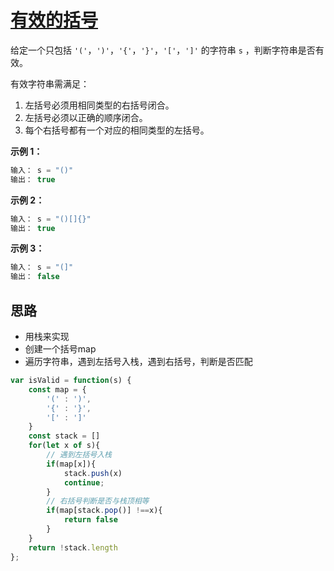 # [有效的括号](https://leetcode.cn/problems/valid-parentheses/description/ "https://leetcode.cn/problems/valid-parentheses/description/")

给定一个只包括 `'('`，`')'`，`'{'`，`'}'`，`'['`，`']'` 的字符串 `s` ，判断字符串是否有效。

有效字符串需满足：

1. 左括号必须用相同类型的右括号闭合。
1. 左括号必须以正确的顺序闭合。
1. 每个右括号都有一个对应的相同类型的左括号。

**示例 1：**

```js
输入： s = "()"
输出： true
```

**示例 2：**

```js
输入： s = "()[]{}"
输出： true
```

**示例 3：**

```js
输入： s = "(]"
输出： false
```

## 思路

- 用栈来实现
- 创建一个括号map
- 遍历字符串，遇到左括号入栈，遇到右括号，判断是否匹配

```js
var isValid = function(s) {
    const map = {
        '(' : ')',
        '{' : '}',
        '[' : ']'
    }
    const stack = []
    for(let x of s){
        // 遇到左括号入栈
        if(map[x]){
            stack.push(x)
            continue;
        }
        // 右括号判断是否与栈顶相等
        if(map[stack.pop()] !==x){
            return false
        }
    }
    return !stack.length
};
```
